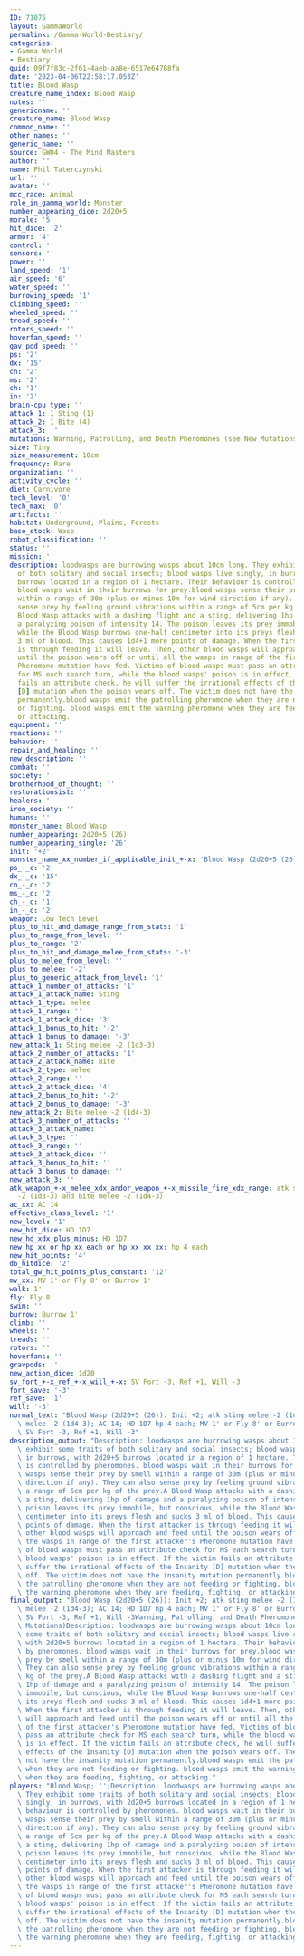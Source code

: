 ```yaml
---
ID: 71075
layout: GammaWorld
permalink: /Gamma-World-Bestiary/
categories:
- Gamma World
- Bestiary
guid: 09f7f83c-2f61-4aeb-aa8e-6517e64788fa
date: '2023-04-06T22:58:17.053Z'
title: Blood Wasp
creature_name_index: Blood Wasp
notes: ''
genericname: ''
creature_name: Blood Wasp
common_name: ''
other_names: ''
generic_name: ''
source: GW04 - The Mind Masters
author: ''
name: Phil Taterczynski
url: ''
avatar: ''
mcc_race: Animal
role_in_gamma_world: Monster
number_appearing_dice: 2d20+5
morale: '5'
hit_dice: '2'
armor: '4'
control: ''
sensors: ''
power: ''
land_speed: '1'
air_speed: '6'
water_speed: ''
burrowing_speed: '1'
climbing_speed: ''
wheeled_speed: ''
tread_speed: ''
rotors_speed: ''
hoverfan_speed: ''
gav_pod_speed: ''
ps: '2'
dx: '15'
cn: '2'
ms: '2'
ch: '1'
in: '2'
brain-cpu type: ''
attack_1: 1 Sting (1)
attack_2: 1 Bite (4)
attack_3: ''
mutations: Warning, Patrolling, and Death Pheromones (see New Mutations)
size: Tiny
size_measurement: 10cm
frequency: Rare
organization: ''
activity_cycle: ''
diet: Carnivore
tech_level: '0'
tech_max: '0'
artifacts: ''
habitat: Underground, Plains, Forests
base_stock: Wasp
robot_classification: ''
status: ''
mission: ''
description: loodwasps are burrowing wasps about 10cm long. They exhibit some traits
  of both solitary and social insects; blood wasps live singly, in burrows, with 2d20+5
  burrows located in a region of 1 hectare. Their behaviour is controlled by pheromones.
  blood wasps wait in their burrows for prey.blood wasps sense their prey by smell
  within a range of 30m (plus or minus 10m for wind direction if any). They can also
  sense prey by feeling ground vibrations within a range of 5cm per kg of the prey.A
  Blood Wasp attacks with a dashing flight and a sting, delivering 1hp of damage and
  a paralyzing poison of intensity 14. The poison leaves its prey immobile, but conscious,
  while the Blood Wasp burrows one-half centimeter into its preys flesh and sucks
  3 ml of blood. This causes 1d4+1 more points of damage. When the first attacker
  is through feeding it will leave. Then, other blood wasps will approach and feed
  until the poison wears off or until all the wasps in range of the first attacker's
  Pheromone mutation have fed. Victims of blood wasps must pass an attribute check
  for MS each search turn, while the blood wasps' poison is in effect. If the victim
  fails an attribute check, he will suffer the irrational effects of the Insanity
  [D] mutation when the poison wears off. The victim does not have the insanity mutation
  permanently.blood wasps emit the patrolling pheromone when they are not feeding
  or fighting. blood wasps emit the warning pheromone when they are feeding, fighting,
  or attacking.
equipment: ''
reactions: ''
behavior: ''
repair_and_healing: ''
new_description: ''
combat: ''
society: ''
brotherhood_of_thought: ''
restorationsist: ''
healers: ''
iron_society: ''
humans: ''
monster_name: Blood Wasp
number_appearing: 2d20+5 (26)
number_appearing_single: '26'
init: '+2'
monster_name_xx_number_if_applicable_init_+-x: 'Blood Wasp (2d20+5 (26)): Init +2'
ps_-_c: '2'
dx_-_c: '15'
cn_-_c: '2'
ms_-_c: '2'
ch_-_c: '1'
in_-_c: '2'
weapon: Low Tech Level
plus_to_hit_and_damage_range_from_stats: '1'
plus_to_range_from_level: ''
plus_to_range: '2'
plus_to_hit_and_damage_melee_from_stats: '-3'
plus_to_melee_from_level: ''
plus_to_melee: '-2'
plus_to_generic_attack_from_level: '1'
attack_1_number_of_attacks: '1'
attack_1_attack_name: Sting
attack_1_type: melee
attack_1_range: ''
attack_1_attack_dice: '3'
attack_1_bonus_to_hit: '-2'
attack_1_bonus_to_damage: '-3'
new_attack_1: Sting melee -2 (1d3-3)
attack_2_number_of_attacks: '1'
attack_2_attack_name: Bite
attack_2_type: melee
attack_2_range: ''
attack_2_attack_dice: '4'
attack_2_bonus_to_hit: '-2'
attack_2_bonus_to_damage: '-3'
new_attack_2: Bite melee -2 (1d4-3)
attack_3_number_of_attacks: ''
attack_3_attack_name: ''
attack_3_type: ''
attack_3_range: ''
attack_3_attack_dice: ''
attack_3_bonus_to_hit: ''
attack_3_bonus_to_damage: ''
new_attack_3: ''
atk_weapon_+-x_melee_xdx_andor_weapon_+-x_missile_fire_xdx_range: atk sting melee
  -2 (1d3-3) and bite melee -2 (1d4-3)
ac_xx: AC 14
effective_class_level: '1'
new_level: '1'
new_hit_dice: HD 1D7
new_hd_xdx_plus_minus: HD 1D7
new_hp_xx_or_hp_xx_each_or_hp_xx_xx_xx: hp 4 each
new_hit_points: '4'
d6_hitdice: '2'
total_gw_hit_points_plus_constant: '12'
mv_xx: MV 1' or Fly 8' or Burrow 1'
walk: 1'
fly: Fly 8'
swim: ''
burrow: Burrow 1'
climb: ''
wheels: ''
treads: ''
rotors: ''
hoverfans: ''
gravpods: ''
new_action_dice: 1d20
sv_fort_+-x_ref_+-x_will_+-x: SV Fort -3, Ref +1, Will -3
fort_save: '-3'
ref_save: '1'
will: '-3'
normal_text: "Blood Wasp (2d20+5 (26)): Init +2; atk sting melee -2 (1d3-3) and bite\
  \ melee -2 (1d4-3); AC 14; HD 1D7 hp 4 each; MV 1' or Fly 8' or Burrow 1' ; 1d20;\
  \ SV Fort -3, Ref +1, Will -3"
description_output: "Description: loodwasps are burrowing wasps about 10cm long. They\
  \ exhibit some traits of both solitary and social insects; blood wasps live singly,\
  \ in burrows, with 2d20+5 burrows located in a region of 1 hectare. Their behaviour\
  \ is controlled by pheromones. blood wasps wait in their burrows for prey.blood\
  \ wasps sense their prey by smell within a range of 30m (plus or minus 10m for wind\
  \ direction if any). They can also sense prey by feeling ground vibrations within\
  \ a range of 5cm per kg of the prey.A Blood Wasp attacks with a dashing flight and\
  \ a sting, delivering 1hp of damage and a paralyzing poison of intensity 14. The\
  \ poison leaves its prey immobile, but conscious, while the Blood Wasp burrows one-half\
  \ centimeter into its preys flesh and sucks 3 ml of blood. This causes 1d4+1 more\
  \ points of damage. When the first attacker is through feeding it will leave. Then,\
  \ other blood wasps will approach and feed until the poison wears off or until all\
  \ the wasps in range of the first attacker's Pheromone mutation have fed. Victims\
  \ of blood wasps must pass an attribute check for MS each search turn, while the\
  \ blood wasps' poison is in effect. If the victim fails an attribute check, he will\
  \ suffer the irrational effects of the Insanity [D] mutation when the poison wears\
  \ off. The victim does not have the insanity mutation permanently.blood wasps emit\
  \ the patrolling pheromone when they are not feeding or fighting. blood wasps emit\
  \ the warning pheromone when they are feeding, fighting, or attacking."
final_output: "Blood Wasp (2d20+5 (26)): Init +2; atk sting melee -2 (1d3-3) and bite\
  \ melee -2 (1d4-3); AC 14; HD 1D7 hp 4 each; MV 1' or Fly 8' or Burrow 1' ; 1d20;\
  \ SV Fort -3, Ref +1, Will -3Warning, Patrolling, and Death Pheromones (see New\
  \ Mutations)Description: loodwasps are burrowing wasps about 10cm long. They exhibit\
  \ some traits of both solitary and social insects; blood wasps live singly, in burrows,\
  \ with 2d20+5 burrows located in a region of 1 hectare. Their behaviour is controlled\
  \ by pheromones. blood wasps wait in their burrows for prey.blood wasps sense their\
  \ prey by smell within a range of 30m (plus or minus 10m for wind direction if any).\
  \ They can also sense prey by feeling ground vibrations within a range of 5cm per\
  \ kg of the prey.A Blood Wasp attacks with a dashing flight and a sting, delivering\
  \ 1hp of damage and a paralyzing poison of intensity 14. The poison leaves its prey\
  \ immobile, but conscious, while the Blood Wasp burrows one-half centimeter into\
  \ its preys flesh and sucks 3 ml of blood. This causes 1d4+1 more points of damage.\
  \ When the first attacker is through feeding it will leave. Then, other blood wasps\
  \ will approach and feed until the poison wears off or until all the wasps in range\
  \ of the first attacker's Pheromone mutation have fed. Victims of blood wasps must\
  \ pass an attribute check for MS each search turn, while the blood wasps' poison\
  \ is in effect. If the victim fails an attribute check, he will suffer the irrational\
  \ effects of the Insanity [D] mutation when the poison wears off. The victim does\
  \ not have the insanity mutation permanently.blood wasps emit the patrolling pheromone\
  \ when they are not feeding or fighting. blood wasps emit the warning pheromone\
  \ when they are feeding, fighting, or attacking."
players: "Blood Wasp; '';Description: loodwasps are burrowing wasps about 10cm long.\
  \ They exhibit some traits of both solitary and social insects; blood wasps live\
  \ singly, in burrows, with 2d20+5 burrows located in a region of 1 hectare. Their\
  \ behaviour is controlled by pheromones. blood wasps wait in their burrows for prey.blood\
  \ wasps sense their prey by smell within a range of 30m (plus or minus 10m for wind\
  \ direction if any). They can also sense prey by feeling ground vibrations within\
  \ a range of 5cm per kg of the prey.A Blood Wasp attacks with a dashing flight and\
  \ a sting, delivering 1hp of damage and a paralyzing poison of intensity 14. The\
  \ poison leaves its prey immobile, but conscious, while the Blood Wasp burrows one-half\
  \ centimeter into its preys flesh and sucks 3 ml of blood. This causes 1d4+1 more\
  \ points of damage. When the first attacker is through feeding it will leave. Then,\
  \ other blood wasps will approach and feed until the poison wears off or until all\
  \ the wasps in range of the first attacker's Pheromone mutation have fed. Victims\
  \ of blood wasps must pass an attribute check for MS each search turn, while the\
  \ blood wasps' poison is in effect. If the victim fails an attribute check, he will\
  \ suffer the irrational effects of the Insanity [D] mutation when the poison wears\
  \ off. The victim does not have the insanity mutation permanently.blood wasps emit\
  \ the patrolling pheromone when they are not feeding or fighting. blood wasps emit\
  \ the warning pheromone when they are feeding, fighting, or attacking.|"
---
```

</br>